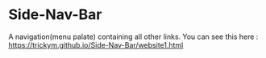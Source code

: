 # Side-Nav-Bar
A navigation(menu palate) containing all other links.
You can see this here : https://trickym.github.io/Side-Nav-Bar/website1.html
